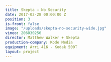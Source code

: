 ```yaml
---
title: Skepta — No Security
date: 2017-02-28 00:00:00 Z
position: 3
is-front: false
image: "/uploads/skepta-no-security-wide.jpg"
vimeo: 206030256
director: Matthew Walker + Skepta
production-company: Kode Media
equipment: Arri 416 - Kodak 500T
layout: project
---
```



